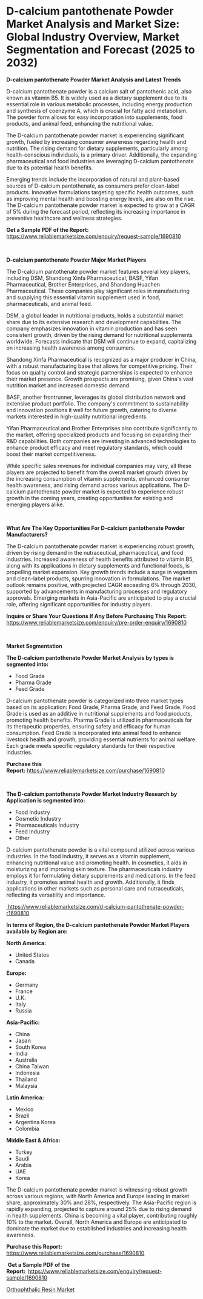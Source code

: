 <p><h1>D-calcium pantothenate Powder Market Analysis and Market Size: Global Industry Overview, Market Segmentation and Forecast (2025 to 2032)</h1></p><p><strong>D-calcium pantothenate Powder Market Analysis and Latest Trends</strong></p>
<p><p>D-calcium pantothenate powder is a calcium salt of pantothenic acid, also known as vitamin B5. It is widely used as a dietary supplement due to its essential role in various metabolic processes, including energy production and synthesis of coenzyme A, which is crucial for fatty acid metabolism. The powder form allows for easy incorporation into supplements, food products, and animal feed, enhancing the nutritional value.</p><p>The D-calcium pantothenate powder market is experiencing significant growth, fueled by increasing consumer awareness regarding health and nutrition. The rising demand for dietary supplements, particularly among health-conscious individuals, is a primary driver. Additionally, the expanding pharmaceutical and food industries are leveraging D-calcium pantothenate due to its potential health benefits. </p><p>Emerging trends include the incorporation of natural and plant-based sources of D-calcium pantothenate, as consumers prefer clean-label products. Innovative formulations targeting specific health outcomes, such as improving mental health and boosting energy levels, are also on the rise. The D-calcium pantothenate powder market is expected to grow at a CAGR of 5% during the forecast period, reflecting its increasing importance in preventive healthcare and wellness strategies.</p></p>
<p><strong>Get a Sample PDF of the Report:&nbsp;</strong> <a href="https://www.reliablemarketsize.com/enquiry/request-sample/1690810?utm_campaign=1884&utm_medium=2&utm_source=Github&utm_content=ia&utm_term=06012025&utm_id=d-calcium-pantothenate-powder">https://www.reliablemarketsize.com/enquiry/request-sample/1690810</a></p>
<p>&nbsp;</p>
<p><strong>D-calcium pantothenate Powder Major Market Players</strong></p>
<p><p>The D-calcium pantothenate powder market features several key players, including DSM, Shandong Xinfa Pharmaceutical, BASF, Yifan Pharmaceutical, Brother Enterprises, and Shandong Huachen Pharmaceutical. These companies play significant roles in manufacturing and supplying this essential vitamin supplement used in food, pharmaceuticals, and animal feed.</p><p>DSM, a global leader in nutritional products, holds a substantial market share due to its extensive research and development capabilities. The company emphasizes innovation in vitamin production and has seen consistent growth, driven by the rising demand for nutritional supplements worldwide. Forecasts indicate that DSM will continue to expand, capitalizing on increasing health awareness among consumers.</p><p>Shandong Xinfa Pharmaceutical is recognized as a major producer in China, with a robust manufacturing base that allows for competitive pricing. Their focus on quality control and strategic partnerships is expected to enhance their market presence. Growth prospects are promising, given China's vast nutrition market and increased domestic demand.</p><p>BASF, another frontrunner, leverages its global distribution network and extensive product portfolio. The company's commitment to sustainability and innovation positions it well for future growth, catering to diverse markets interested in high-quality nutritional ingredients.</p><p>Yifan Pharmaceutical and Brother Enterprises also contribute significantly to the market, offering specialized products and focusing on expanding their R&D capabilities. Both companies are investing in advanced technologies to enhance product efficacy and meet regulatory standards, which could boost their market competitiveness.</p><p>While specific sales revenues for individual companies may vary, all these players are projected to benefit from the overall market growth driven by the increasing consumption of vitamin supplements, enhanced consumer health awareness, and rising demand across various applications. The D-calcium pantothenate powder market is expected to experience robust growth in the coming years, creating opportunities for existing and emerging players alike.</p></p>
<p>&nbsp;</p>
<p><strong>What Are The Key Opportunities For D-calcium pantothenate Powder Manufacturers?</strong></p>
<p><p>The D-calcium pantothenate powder market is experiencing robust growth, driven by rising demand in the nutraceutical, pharmaceutical, and food industries. Increased awareness of health benefits attributed to vitamin B5, along with its applications in dietary supplements and functional foods, is propelling market expansion. Key growth trends include a surge in veganism and clean-label products, spurring innovation in formulations. The market outlook remains positive, with projected CAGR exceeding 6% through 2030, supported by advancements in manufacturing processes and regulatory approvals. Emerging markets in Asia-Pacific are anticipated to play a crucial role, offering significant opportunities for industry players.</p></p>
<p><strong>Inquire or Share Your Questions If Any Before Purchasing This Report:</strong> <a href="https://www.reliablemarketsize.com/enquiry/pre-order-enquiry/1690810?utm_campaign=1884&utm_medium=2&utm_source=Github&utm_content=ia&utm_term=06012025&utm_id=d-calcium-pantothenate-powder">https://www.reliablemarketsize.com/enquiry/pre-order-enquiry/1690810</a></p>
<p>&nbsp;</p>
<p><strong>Market Segmentation</strong></p>
<p><strong>The D-calcium pantothenate Powder Market Analysis by types is segmented into:</strong></p>
<p><ul><li>Food Grade</li><li>Pharma Grade</li><li>Feed Grade</li></ul></p>
<p><p>D-calcium pantothenate powder is categorized into three market types based on its application: Food Grade, Pharma Grade, and Feed Grade. Food Grade is used as an additive in nutritional supplements and food products, promoting health benefits. Pharma Grade is utilized in pharmaceuticals for its therapeutic properties, ensuring safety and efficacy for human consumption. Feed Grade is incorporated into animal feed to enhance livestock health and growth, providing essential nutrients for animal welfare. Each grade meets specific regulatory standards for their respective industries.</p></p>
<p><strong>Purchase this Report:&nbsp;</strong><a href="https://www.reliablemarketsize.com/purchase/1690810?utm_campaign=1884&utm_medium=2&utm_source=Github&utm_content=ia&utm_term=06012025&utm_id=d-calcium-pantothenate-powder">https://www.reliablemarketsize.com/purchase/1690810</a></p>
<p>&nbsp;</p>
<p><strong>The D-calcium pantothenate Powder Market Industry Research by Application is segmented into:</strong></p>
<p><ul><li>Food Industry</li><li>Cosmetic Industry</li><li>Pharmaceuticals Industry</li><li>Feed Industry</li><li>Other</li></ul></p>
<p><p>D-calcium pantothenate powder is a vital compound utilized across various industries. In the food industry, it serves as a vitamin supplement, enhancing nutritional value and promoting health. In cosmetics, it aids in moisturizing and improving skin texture. The pharmaceuticals industry employs it for formulating dietary supplements and medications. In the feed industry, it promotes animal health and growth. Additionally, it finds applications in other markets such as personal care and nutraceuticals, reflecting its versatility and importance.</p></p>
<p><a href="https://www.reliablemarketsize.com/d-calcium-pantothenate-powder-r1690810?utm_campaign=1884&utm_medium=2&utm_source=Github&utm_content=ia&utm_term=06012025&utm_id=d-calcium-pantothenate-powder">&nbsp;https://www.reliablemarketsize.com/d-calcium-pantothenate-powder-r1690810</a></p>
<p><strong>In terms of Region, the D-calcium pantothenate Powder Market Players available by Region are:</strong></p>
<p>
    <p> <strong> North America: </strong>
        <ul>
            <li>United States</li>
            <li>Canada</li>
        </ul>
        </p> 
    <p> <strong> Europe: </strong>
        <ul>
            <li>Germany</li>
            <li>France</li>
            <li>U.K.</li>
            <li>Italy</li>
            <li>Russia</li>
        </ul>
        </p> 
    <p> <strong> Asia-Pacific: </strong>
        <ul>
            <li>China</li>
            <li>Japan</li>
            <li>South Korea</li>
            <li>India</li>
            <li>Australia</li>
            <li>China Taiwan</li>
            <li>Indonesia</li>
            <li>Thailand</li>
            <li>Malaysia</li>
        </ul>
        </p> 
    <p> <strong> Latin America: </strong>
        <ul>
            <li>Mexico</li>
            <li>Brazil</li>
            <li>Argentina Korea</li>
            <li>Colombia</li>
        </ul>
        </p> 
    <p> <strong> Middle East & Africa: </strong>
        <ul>
            <li>Turkey</li>
            <li>Saudi</li>
            <li>Arabia</li>
            <li>UAE</li>
            <li>Korea</li>
        </ul>
    </p>
    </p>
<p><p>The D-calcium pantothenate powder market is witnessing robust growth across various regions, with North America and Europe leading in market share, approximately 30% and 28%, respectively. The Asia-Pacific region is rapidly expanding, projected to capture around 25% due to rising demand in health supplements. China is becoming a vital player, contributing roughly 10% to the market. Overall, North America and Europe are anticipated to dominate the market due to established industries and increasing health awareness.</p></p>
<p><strong>Purchase this Report: </strong><a href="https://www.reliablemarketsize.com/purchase/1690810?utm_campaign=1884&utm_medium=2&utm_source=Github&utm_content=ia&utm_term=06012025&utm_id=d-calcium-pantothenate-powder">https://www.reliablemarketsize.com/purchase/1690810</a></p>
<p>&nbsp;<strong>Get a Sample PDF of the Report:&nbsp;&nbsp;</strong><a href="https://www.reliablemarketsize.com/enquiry/request-sample/1690810?utm_campaign=1884&utm_medium=2&utm_source=Github&utm_content=ia&utm_term=06012025&utm_id=d-calcium-pantothenate-powder">https://www.reliablemarketsize.com/enquiry/request-sample/1690810</a></p>
<p><strong></strong></p>
<p><p><a href="https://github.com/pizolina/Market-Research-Report-List-6/blob/main/orthophthalic-resin-market.md?utm_campaign=1884&utm_medium=2&utm_source=Github&utm_content=ia&utm_term=06012025&utm_id=d-calcium-pantothenate-powder">Orthophthalic Resin Market</a></p></p>